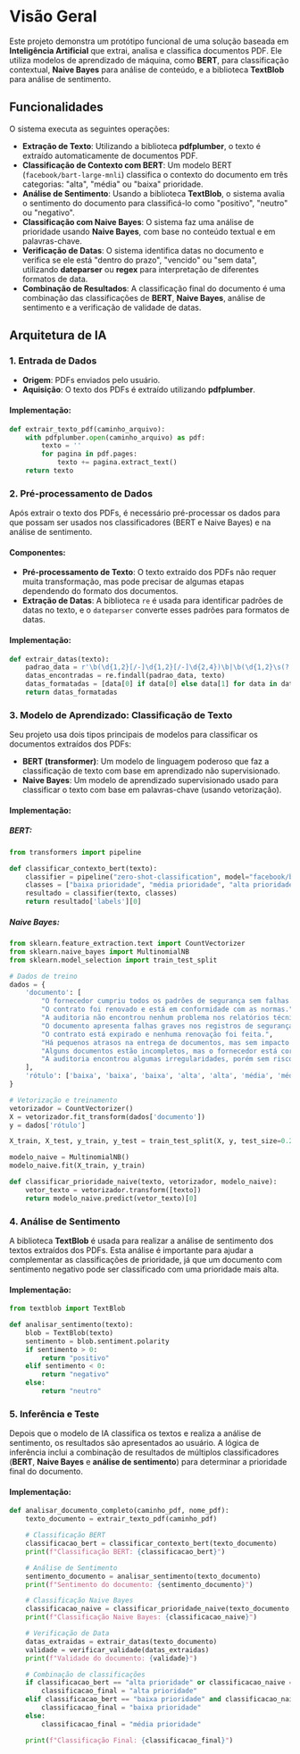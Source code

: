 # Visão Geral

Este projeto demonstra um protótipo funcional de uma solução baseada em **Inteligência Artificial** que extrai, analisa e classifica documentos PDF. Ele utiliza modelos de aprendizado de máquina, como **BERT**, para classificação contextual, **Naive Bayes** para análise de conteúdo, e a biblioteca **TextBlob** para análise de sentimento.

## Funcionalidades

O sistema executa as seguintes operações:

- **Extração de Texto**: Utilizando a biblioteca **pdfplumber**, o texto é extraído automaticamente de documentos PDF.
- **Classificação de Contexto com BERT**: Um modelo BERT (`facebook/bart-large-mnli`) classifica o contexto do documento em três categorias: "alta", "média" ou "baixa" prioridade.
- **Análise de Sentimento**: Usando a biblioteca **TextBlob**, o sistema avalia o sentimento do documento para classificá-lo como "positivo", "neutro" ou "negativo".
- **Classificação com Naive Bayes**: O sistema faz uma análise de prioridade usando **Naive Bayes**, com base no conteúdo textual e em palavras-chave.
- **Verificação de Datas**: O sistema identifica datas no documento e verifica se ele está "dentro do prazo", "vencido" ou "sem data", utilizando **dateparser** ou **regex** para interpretação de diferentes formatos de data.
- **Combinação de Resultados**: A classificação final do documento é uma combinação das classificações de **BERT**, **Naive Bayes**, análise de sentimento e a verificação de validade de datas.

## Arquitetura de IA

### 1. Entrada de Dados

- **Origem**: PDFs enviados pelo usuário.
- **Aquisição**: O texto dos PDFs é extraído utilizando **pdfplumber**.

#### Implementação:

```python
def extrair_texto_pdf(caminho_arquivo):
    with pdfplumber.open(caminho_arquivo) as pdf:
        texto = ''
        for pagina in pdf.pages:
            texto += pagina.extract_text()
    return texto
```

### 2. Pré-processamento de Dados

Após extrair o texto dos PDFs, é necessário pré-processar os dados para que possam ser usados nos classificadores (BERT e Naive Bayes) e na análise de sentimento.

#### Componentes:

- **Pré-processamento de Texto**: O texto extraído dos PDFs não requer muita transformação, mas pode precisar de algumas etapas dependendo do formato dos documentos.
- **Extração de Datas**: A biblioteca `re` é usada para identificar padrões de datas no texto, e o `dateparser` converte esses padrões para formatos de datas.

#### Implementação:

```python
def extrair_datas(texto):
    padrao_data = r'\b(\d{1,2}[/-]\d{1,2}[/-]\d{2,4})\b|\b(\d{1,2}\s(?:jan|fev|mar|abr|mai|jun|jul|ago|set|out|nov|dez)\s\d{4})\b'
    datas_encontradas = re.findall(padrao_data, texto)
    datas_formatadas = [data[0] if data[0] else data[1] for data in datas_encontradas]
    return datas_formatadas
```

### 3. Modelo de Aprendizado: Classificação de Texto

Seu projeto usa dois tipos principais de modelos para classificar os documentos extraídos dos PDFs:

- **BERT (transformer)**: Um modelo de linguagem poderoso que faz a classificação de texto com base em aprendizado não supervisionado.
- **Naive Bayes**: Um modelo de aprendizado supervisionado usado para classificar o texto com base em palavras-chave (usando vetorização).

#### Implementação:

##### BERT:

```python
from transformers import pipeline

def classificar_contexto_bert(texto):
    classifier = pipeline("zero-shot-classification", model="facebook/bart-large-mnli")
    classes = ["baixa prioridade", "média prioridade", "alta prioridade"]
    resultado = classifier(texto, classes)
    return resultado['labels'][0]
```

##### Naive Bayes:

```python
from sklearn.feature_extraction.text import CountVectorizer
from sklearn.naive_bayes import MultinomialNB
from sklearn.model_selection import train_test_split

# Dados de treino
dados = {
    'documento': [
        "O fornecedor cumpriu todos os padrões de segurança sem falhas.",
        "O contrato foi renovado e está em conformidade com as normas.",
        "A auditoria não encontrou nenhum problema nos relatórios técnicos.",
        "O documento apresenta falhas graves nos registros de segurança.",
        "O contrato está expirado e nenhuma renovação foi feita.",
        "Há pequenos atrasos na entrega de documentos, mas sem impacto na segurança.",
        "Alguns documentos estão incompletos, mas o fornecedor está corrigindo.",
        "A auditoria encontrou algumas irregularidades, porém sem riscos críticos."
    ],
    'rótulo': ['baixa', 'baixa', 'baixa', 'alta', 'alta', 'média', 'média', 'média']
}

# Vetorização e treinamento
vetorizador = CountVectorizer()
X = vetorizador.fit_transform(dados['documento'])
y = dados['rótulo']

X_train, X_test, y_train, y_test = train_test_split(X, y, test_size=0.2, random_state=42)

modelo_naive = MultinomialNB()
modelo_naive.fit(X_train, y_train)

def classificar_prioridade_naive(texto, vetorizador, modelo_naive):
    vetor_texto = vetorizador.transform([texto])
    return modelo_naive.predict(vetor_texto)[0]
```

### 4. Análise de Sentimento

A biblioteca **TextBlob** é usada para realizar a análise de sentimento dos textos extraídos dos PDFs. Esta análise é importante para ajudar a complementar as classificações de prioridade, já que um documento com sentimento negativo pode ser classificado com uma prioridade mais alta.

#### Implementação:

```python
from textblob import TextBlob

def analisar_sentimento(texto):
    blob = TextBlob(texto)
    sentimento = blob.sentiment.polarity
    if sentimento > 0:
        return "positivo"
    elif sentimento < 0:
        return "negativo"
    else:
        return "neutro"
```
### 5. Inferência e Teste

Depois que o modelo de IA classifica os textos e realiza a análise de sentimento, os resultados são apresentados ao usuário. A lógica de inferência inclui a combinação de resultados de múltiplos classificadores (**BERT**, **Naive Bayes** e **análise de sentimento**) para determinar a prioridade final do documento.

#### Implementação:

```python
def analisar_documento_completo(caminho_pdf, nome_pdf):
    texto_documento = extrair_texto_pdf(caminho_pdf)

    # Classificação BERT
    classificacao_bert = classificar_contexto_bert(texto_documento)
    print(f"Classificação BERT: {classificacao_bert}")

    # Análise de Sentimento
    sentimento_documento = analisar_sentimento(texto_documento)
    print(f"Sentimento do documento: {sentimento_documento}")

    # Classificação Naive Bayes
    classificacao_naive = classificar_prioridade_naive(texto_documento, vetorizador, modelo_naive)
    print(f"Classificação Naive Bayes: {classificacao_naive}")

    # Verificação de Data
    datas_extraidas = extrair_datas(texto_documento)
    validade = verificar_validade(datas_extraidas)
    print(f"Validade do documento: {validade}")

    # Combinação de classificações
    if classificacao_bert == "alta prioridade" or classificacao_naive == "alta" or sentimento_documento == "negativo":
        classificacao_final = "alta prioridade"
    elif classificacao_bert == "baixa prioridade" and classificacao_naive == "baixa" and sentimento_documento == "positivo":
        classificacao_final = "baixa prioridade"
    else:
        classificacao_final = "média prioridade"

    print(f"Classificação Final: {classificacao_final}")
```


